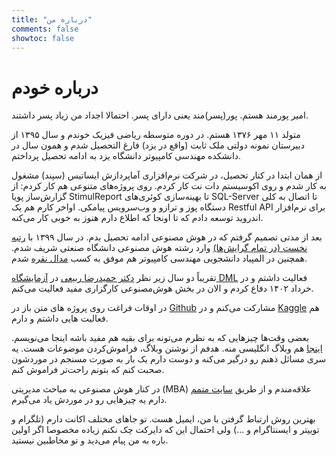 ```yaml
---
title: "درباره من"
comments: false
showtoc: false
---
```


# درباره خودم

امیر پورمند هستم. پور(پسر)مند یعنی دارای پسر. احتمالا اجداد من زیاد پسر داشتند. 

متولد ۱۱ مهر ۱۳۷۶ هستم. در دوره متوسطه ریاضی فیزیک خوندم و سال ۱۳۹۵ از دبیرستان نمونه دولتی ملک ثابت (واقع در یزد) فارغ التحصیل شدم و همون سال در دانشکده مهندسی کامپیوتر دانشگاه یزد به ادامه تحصیل پرداختم. 

از همان ابتدا در کنار تحصیل، در شرکت نرم‌افزاری آماپردازش ایساتیس (سپند) مشغول به کار شدم و روی  اکوسیستم دات نت کار کردم. روی پروژه‌های متنوعی هم کار کردم: از گزارش‌ساز پویا StimulReport تا بهینه‌سازی کوئری‌های SQL-Server تا اتصال به کلی دستگاه پوز و ترازو و وب‌سرویس پیامکی. اواخر کارم هم یک Restful API برای نرم‌افزار اندروید توسعه دادم که تا اونجا که اطلاع دارم هنوز به خوبی کار می‌کنه.   
  
بعد از مدتی تصمیم گرفتم که در هوش مصنوعی ادامه تحصیل بدم. در سال ۱۳۹۹ با [رتبه نخست (در تمام گرایش‌ها)](https://aprd.ir/computer-engineering-masters-exam/) وارد رشته هوش مصنوعی دانشگاه صنعتی شریف شدم. همچنین در المپیاد دانشجویی مهندسی کامپیوتر هم موفق به کسب [مدال نقره](https://aprd.ir/olympiad-computer-engineering/) شدم.  
  
تقریباً دو سال زیر نظر [دکتر حمیدرضا ربیعی](http://sharif.edu/~rabiee/) در [آزمایشگاه DML](http://dml.ir/) فعالیت داشتم و در خرداد ۱۴۰۲ دفاع کردم و الان در بخش هوش‌مصنوعی کارگزاری مفید فعالیت می‌کنم. 
  
در اوقات فراغت روی پروژه های متن باز در [Github](https://github.com/pourmand1376) مشارکت می‌کنم و در [Kaggle](https://kaggle.com/amirpourmand) هم فعالیت هایی داشتم و دارم. 

بعضی وقت‌ها چیزهایی که به نظرم می‌تونه برای بقیه هم مفید باشه اینجا می‌نویسم. [اینجا](https://amirpourmand.ir) هم وبلاگ انگلیسی منه. هدفم از نوشتن وبلاگ، فراموش‌کردن موضوعات هست. یه سری مسائل ذهنم رو درگیر می‌کنه و دوست دارم یک بار به صورت مسنجم در موردشون صحبت کنم که بتونم راحت‌تر فراموش کنم. 

در کنار هوش مصنوعی به مباحث مدیریتی (MBA) علاقه‌مندم و از طریق [سایت متمم](https://motamem.org/profile/127223/) دارم یه چیزهایی رو در موردش یاد می‌گیرم. 

بهترین روش ارتباط گرفتن با من، ایمیل هست. تو جاهای مختلف اکانت دارم (تلگرام و توییتر و ایسنتاگرام و ...) ولی احتمال این که دایرکت چک نکنم زیاده مخصوصا اگر اولین باره به من پیام می‌دید و تو مخاطبین نیستید.  